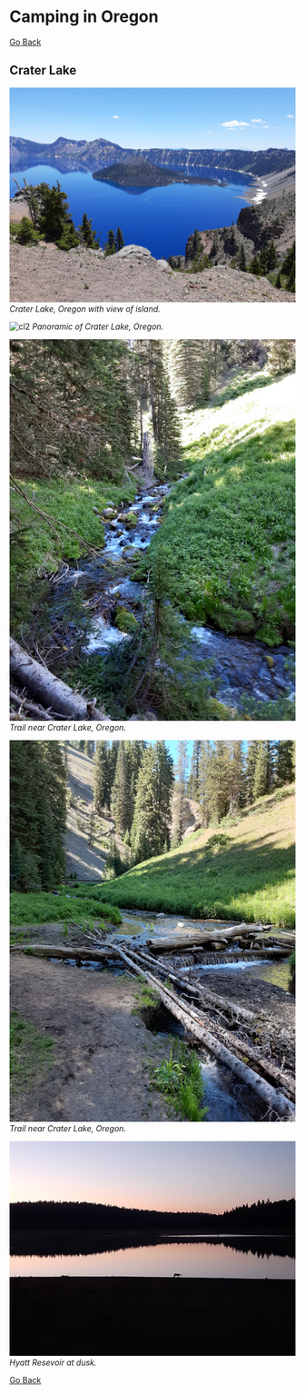 # Camping in Oregon

[Go Back](/)

## Crater Lake

![cl1](./craterlake1.jpg)
_Crater Lake, Oregon with view of island._

![cl2](./craterlake2.jpg)
_Panoramic of Crater Lake, Oregon._

![clt1](./craterlaketrail1.jpg)
_Trail near Crater Lake, Oregon._

![clt2](./craterlaketrail2.jpg)
_Trail near Crater Lake, Oregon._

![hr](./hyattresevoir.jpg)
_Hyatt Resevoir at dusk._

[Go Back](/)